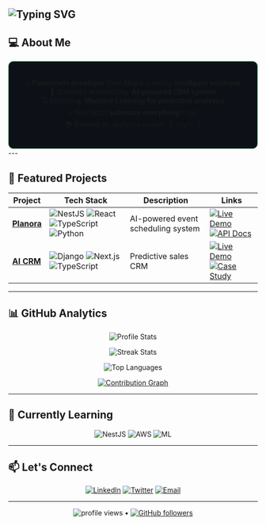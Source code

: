 ![Typing SVG](https://readme-typing-svg.herokuapp.com?font=Fira+Code&size=30&duration=2500&pause=500&color=9400D3&width=600&lines=console.log('Hello%2C+World!');I'm+Sumit+Bhusal;Full-Stack+Dev+%7C+AI+Enthusiast;From+Nepal+🇳🇵)
---

## 💻 About Me

<div align="center" style="background-color: #0D1117; padding: 20px; border-radius: 10px; border: 1px solid #2E8B57;">

🔥 **Passionate developer** from Nepal creating **intelligent solutions**  
🌱 Currently architecting: **AI-powered CRM system**  
🔍 Exploring: **Machine Learning for predictive analytics**  
⚡ Fun fact: I **automate everything** I can  
📚 Believer in: `while(!succeed) { try() }`

</div>
---

## 🚀 Featured Projects

<div align="center">

| Project | Tech Stack | Description | Links |
|---------|------------|-------------|-------|
| **[Planora](https://github.com/Sumit-Bhusal/planora)** | ![NestJS](https://img.shields.io/badge/-NestJS-E0234E?logo=nestjs) ![React](https://img.shields.io/badge/-React-61DAFB?logo=react) ![TypeScript](https://img.shields.io/badge/-TypeScript-3178C6?logo=typescript) ![Python](https://img.shields.io/badge/-Python-3776AB?logo=python) | AI-powered event scheduling system | [![Live Demo](https://img.shields.io/badge/-Live_Demo-000000?style=for-the-badge&logo=vercel)](your-vercel-link) [![API Docs](https://img.shields.io/badge/-API_Docs-6DB33F?style=for-the-badge&logo=swagger)](your-api-docs-link) |
| **[AI CRM](https://github.com/Sumit-Bhusal/crm-system)** | ![Django](https://img.shields.io/badge/-Django-092E20?logo=django) ![Next.js](https://img.shields.io/badge/-Next.js-000000?logo=next.js) ![TypeScript](https://img.shields.io/badge/-TypeScript-3178C6?logo=typescript) | Predictive sales CRM | [![Live Demo](https://img.shields.io/badge/-Live_Demo-000000?style=for-the-badge&logo=vercel)](your-vercel-link) [![Case Study](https://img.shields.io/badge/-Case_Study-FF6600?style=for-the-badge&logo=notion)](your-case-study-link) |

</div>

---

## 📊 GitHub Analytics

<div align="center">


![Profile Stats](https://github-readme-stats.vercel.app/api?username=Sumit-Bhusal&show_icons=true&theme=merko&hide_border=true&bg_color=0D1117&title_color=2E8B57&icon_color=2E8B57&text_color=FFFFFF&include_all_commits=true)


![Streak Stats](https://streak-stats.demolab.com?user=Sumit-Bhusal&theme=merko&hide_border=true&fire=2E8B57&ring=2E8B57&background=0D1117)

![Top Languages](https://github-readme-stats.vercel.app/api/top-langs/?username=Sumit-Bhusal&layout=compact&theme=merko&hide_border=true&bg_color=0D1117&title_color=2E8B57&text_color=FFFFFF&hide=html,css)


[![Contribution Graph](https://github-readme-activity-graph.vercel.app/graph?username=Sumit-Bhusal&theme=merko&area=true&hide_border=true&bg_color=0D1117&title_color=2E8B57&color=2E8B57&line=2E8B57&point=FFFFFF)](https://github.com/Sumit-Bhusal)

</div>

---

## 🌱 Currently Learning
<div align="center">
  
![NestJS](https://img.shields.io/badge/-Advanced%20NestJS-E0234E?style=for-the-badge&logo=nestjs)
![AWS](https://img.shields.io/badge/-AWS%20Certification-232F3E?style=for-the-badge&logo=amazon-aws)
![ML](https://img.shields.io/badge/-Machine%20Learning-FF6F00?style=for-the-badge&logo=tensorflow)

</div>

---

## 📫 Let's Connect
<div align="center">

[![LinkedIn](https://img.shields.io/badge/LinkedIn-0A66C2?style=for-the-badge&logo=linkedin&logoColor=white)](https://linkedin.com/in/yourprofile)
[![Twitter](https://img.shields.io/badge/Twitter-1DA1F2?style=for-the-badge&logo=twitter&logoColor=white)](https://twitter.com/yourhandle)
[![Email](https://img.shields.io/badge/Email_Me-EA4335?style=for-the-badge&logo=gmail&logoColor=white)](mailto:sumitbhusal29@gmail.com)

</div>

---

<p align="center">
  <img src="https://komarev.com/ghpvc/?username=Sumit-Bhusal&label=Profile+Views&color=2E8B57&style=flat" alt="profile views" /> •
  <a href="https://github.com/Sumit-Bhusal?tab=followers">
    <img src="https://img.shields.io/github/followers/Sumit-Bhusal?label=Followers&style=social" alt="GitHub followers">
  </a>
</p>
